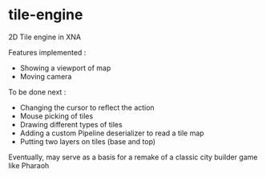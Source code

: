 # tile-engine

2D Tile engine in XNA

Features implemented :
- Showing a viewport of map
- Moving camera

To be done next :
- Changing the cursor to reflect the action
- Mouse picking of tiles
- Drawing different types of tiles
- Adding a custom Pipeline deserializer to read a tile map
- Putting two layers on tiles (base and top)

Eventually, may serve as a basis for a remake of a classic city builder game like Pharaoh

